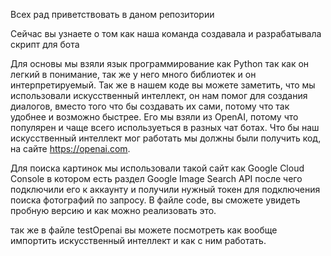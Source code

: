 Всех рад приветствовать в даном репозитории

Сейчас вы узнаете о том как наша команда создавала и разрабатывала скрипт для бота 

Для основы мы взяли язык программирование как Python так как он легкий в понимание, так же у него много библиотек и он интерпретируемый. 
Так же в нашем коде вы можете заметить, что мы использовали искусственный интеллект, он нам помог для создания диалогов, вместо того что бы создавать их сами, потому что так удобнее и возможно быстрее. Его мы взяли из OpenAI, потому что популярен и чаще всего используеться в разных чат ботах. Что бы наш искусственный интеллект мог работать мы должны были получить код, на сайте https://openai.com.

Для поиска картинок мы использовали такой сайт как  Google Cloud Console в котором есть раздел Google Image Search API после чего подключили его к аккаунту и получили нужный токен для подключения поиска фотографий по запросу. В файле code, вы сможете увидеть пробную версию и как можно реализовать это.

так же в файле testOpenai вы можете посмотреть как вообще импортить искусственный интеллект и как с ним работать.
